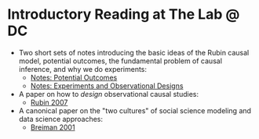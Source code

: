 # Introductory Reading at The Lab @ DC

* Two short sets of notes introducing the basic ideas of the Rubin causal model, potential outcomes, the fundamental problem of causal inference, and why we do experiments:
    * [Notes: Potential Outcomes](files/01-rtm-causal.pdf)
    * [Notes: Experiments and Observational Designs](files/02-rtm-rand-obs.pdf)
* A paper on how to _design_ observational causal studies:
    * [Rubin 2007](files/rubin07.pdf)
* A canonical paper on the "two cultures" of social science modeling and data science approaches:
    * [Breiman 2001](files/breiman01.pdf)
